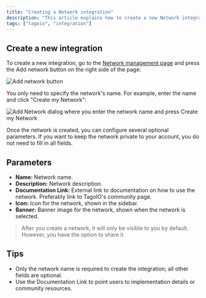 ```yaml
---
title: "Creating a Network integration"
description: "This article explains how to create a new Network integration in TagoIO and describes the configurable parameters available after creation."
tags: ["tagoio", "integration"]
---
```


## Create a new integration

To create a new integration, go to the [Network management page](link-to-network-management-page) and press the Add network button on the right side of the page:

![Add network button](/docs_imagem/tagoio/creating-a-network-integration-2.png)

You only need to specify the network's name. For example, enter the name and click "Create my Network":

![Add Network dialog where you enter the network name and press Create my Network](/docs_imagem/tagoio/creating-a-network-integration-2.png)

Once the network is created, you can configure several optional parameters. If you want to keep the network private to your account, you do not need to fill in all fields.

## Parameters

- **Name:** Network name.
- **Description:** Network description.
- **Documentation Link:** External link to documentation on how to use the network. Preferably link to TagoIO's community page.
- **Icon:** Icon for the network, shown in the sidebar.
- **Banner:** Banner image for the network, shown when the network is selected.

> After you create a network, it will only be visible to you by default. However, you have the option to share it

## Tips

- Only the network name is required to create the integration; all other fields are optional.
- Use the Documentation Link to point users to implementation details or community resources.